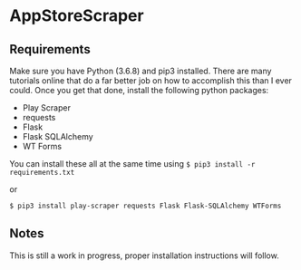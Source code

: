 # AppStoreScraper
## Requirements
Make sure you have Python (3.6.8) and pip3 installed. There are many tutorials online that do a far better job on how to accomplish this than I ever could. Once you get that done, install the following python packages:

* Play Scraper
* requests
* Flask
* Flask SQLAlchemy
* WT Forms 

You can install these all at the same time using
`$ pip3 install -r requirements.txt`

or 

`$ pip3 install play-scraper requests Flask Flask-SQLAlchemy WTForms`


## Notes
This is still a work in progress, proper installation instructions will follow.
